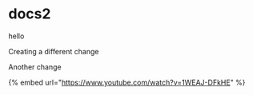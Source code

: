 # docs2

hello

Creating a different change

Another change

{% embed url="https://www.youtube.com/watch?v=1WEAJ-DFkHE" %}
